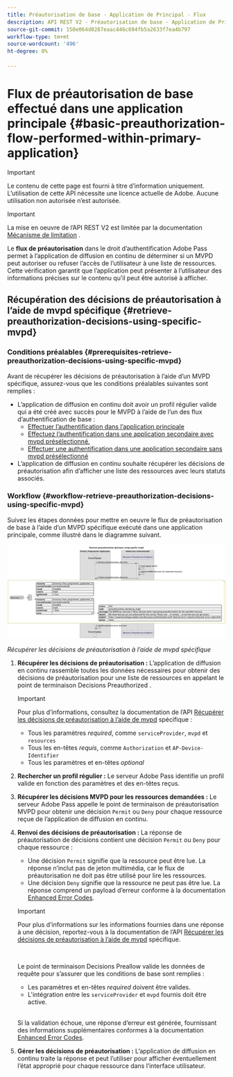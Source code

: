 ```yaml
---
title: Préautorisation de base - Application de Principal - Flux
description: API REST V2 - Préautorisation de base - Application de Principal - Flux
source-git-commit: 150e064d0287eaac446c694fb5a2633f7ea4b797
workflow-type: tm+mt
source-wordcount: '496'
ht-degree: 0%

---
```



# Flux de préautorisation de base effectué dans une application principale {#basic-preauthorization-flow-performed-within-primary-application}

>[!IMPORTANT]
>
> Le contenu de cette page est fourni à titre d’information uniquement. L’utilisation de cette API nécessite une licence actuelle de Adobe. Aucune utilisation non autorisée n’est autorisée.

>[!IMPORTANT]
>
> La mise en oeuvre de l’API REST V2 est limitée par la documentation [Mécanisme de limitation](/help/authentication/throttling-mechanism.md) .

Le **flux de préautorisation** dans le droit d’authentification Adobe Pass permet à l’application de diffusion en continu de déterminer si un MVPD peut autoriser ou refuser l’accès de l’utilisateur à une liste de ressources. Cette vérification garantit que l’application peut présenter à l’utilisateur des informations précises sur le contenu qu’il peut être autorisé à afficher.

## Récupération des décisions de préautorisation à l’aide de mvpd spécifique {#retrieve-preauthorization-decisions-using-specific-mvpd}

### Conditions préalables {#prerequisites-retrieve-preauthorization-decisions-using-specific-mvpd}

Avant de récupérer les décisions de préautorisation à l’aide d’un MVPD spécifique, assurez-vous que les conditions préalables suivantes sont remplies :

* L’application de diffusion en continu doit avoir un profil régulier valide qui a été créé avec succès pour le MVPD à l’aide de l’un des flux d’authentification de base :
   * [Effectuer l’authentification dans l’application principale](./rest-api-v2-basic-authentication-primary-application-flow.md)
   * [Effectuez l’authentification dans une application secondaire avec mvpd présélectionné.](./rest-api-v2-basic-authentication-secondary-application-flow.md)
   * [Effectuer une authentification dans une application secondaire sans mvpd présélectionné](./rest-api-v2-basic-authentication-secondary-application-flow.md)
* L’application de diffusion en continu souhaite récupérer les décisions de préautorisation afin d’afficher une liste des ressources avec leurs statuts associés.

### Workflow {#workflow-retrieve-preauthorization-decisions-using-specific-mvpd}

Suivez les étapes données pour mettre en oeuvre le flux de préautorisation de base à l’aide d’un MVPD spécifique exécuté dans une application principale, comme illustré dans le diagramme suivant.

![Récupérer les décisions de préautorisation à l’aide de mvpd spécifique](../../../assets/rest-api-v2/flows/basic-access-flows/rest-api-v2-retrieve-preauthorization-decisions-within-primary-application-using-specific-mvpd.png)

*Récupérer les décisions de préautorisation à l’aide de mvpd spécifique*

1. **Récupérer les décisions de préautorisation :** L’application de diffusion en continu rassemble toutes les données nécessaires pour obtenir des décisions de préautorisation pour une liste de ressources en appelant le point de terminaison Decisions Preauthorized .

   >[!IMPORTANT]
   >
   > Pour plus d’informations, consultez la documentation de l’API [Récupérer les décisions de préautorisation à l’aide de mvpd](../../apis/decisions-apis/rest-api-v2-decisions-apis-retrieve-preauthorization-decisions-using-specific-mvpd.md) spécifique :
   >
   > * Tous les paramètres _required_, comme `serviceProvider`, `mvpd` et `resources`
   > * Tous les en-têtes _requis_, comme `Authorization` et `AP-Device-Identifier`
   > * Tous les paramètres et en-têtes _optional_

1. **Rechercher un profil régulier :** Le serveur Adobe Pass identifie un profil valide en fonction des paramètres et des en-têtes reçus.

1. **Récupérer les décisions MVPD pour les ressources demandées :** Le serveur Adobe Pass appelle le point de terminaison de préautorisation MVPD pour obtenir une décision `Permit` ou `Deny` pour chaque ressource reçue de l’application de diffusion en continu.

1. **Renvoi des décisions de préautorisation :** La réponse de préautorisation de décisions contient une décision `Permit` ou `Deny` pour chaque ressource :
   * Une décision `Permit` signifie que la ressource peut être lue. La réponse n’inclut pas de jeton multimédia, car le flux de préautorisation ne doit pas être utilisé pour lire les ressources.
   * Une décision `Deny` signifie que la ressource ne peut pas être lue. La réponse comprend un payload d’erreur conforme à la documentation [Enhanced Error Codes](../../../enhanced-error-codes.md).

   >[!IMPORTANT]
   >
   > Pour plus d’informations sur les informations fournies dans une réponse à une décision, reportez-vous à la documentation de l’API [Récupérer les décisions de préautorisation à l’aide de mvpd](../../apis/decisions-apis/rest-api-v2-decisions-apis-retrieve-preauthorization-decisions-using-specific-mvpd.md) spécifique.
   > 
   > <br/>
   > 
   > Le point de terminaison Decisions Preallow valide les données de requête pour s’assurer que les conditions de base sont remplies :
   >
   > * Les paramètres et en-têtes _required_ doivent être valides.
   > * L&#39;intégration entre les `serviceProvider` et `mvpd` fournis doit être active.
   >
   > <br/>
   > 
   > Si la validation échoue, une réponse d’erreur est générée, fournissant des informations supplémentaires conformes à la documentation [Enhanced Error Codes](../../../enhanced-error-codes.md).

1. **Gérer les décisions de préautorisation :** L’application de diffusion en continu traite la réponse et peut l’utiliser pour afficher éventuellement l’état approprié pour chaque ressource dans l’interface utilisateur.
